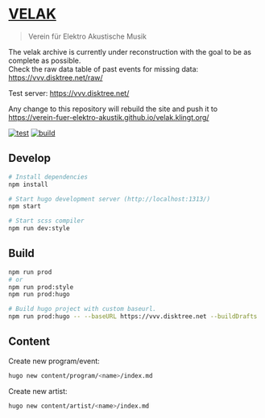 # [VELAK](https://velak.klingt.org/)

> Verein für Elektro Akustische Musik


The velak archive is currently under reconstruction with the goal to be as complete as possible.  
Check the raw data table of past events for missing data: https://vvv.disktree.net/raw/  

Test server: https://vvv.disktree.net/  

Any change to this repository will rebuild the site and push it to https://verein-fuer-elektro-akustik.github.io/velak.klingt.org/


[![test](https://github.com/verein-fuer-elektro-akustik/velak.klingt.org/actions/workflows/test.yml/badge.svg)](https://github.com/verein-fuer-elektro-akustik/velak.klingt.org/actions/workflows/test.yml)
[![build](https://github.com/disktree/velak/actions/workflows/build.yml/badge.svg)](https://github.com/disktree/velak/actions/workflows/build.yml)


## Develop

```sh
# Install dependencies
npm install

# Start hugo development server (http://localhost:1313/)
npm start

# Start scss compiler
npm run dev:style
```


## Build

```sh
npm run prod
# or
npm run prod:style
npm run prod:hugo

# Build hugo project with custom baseurl.
npm run prod:hugo -- --baseURL https://vvv.disktree.net --buildDrafts
```

## Content

Create new program/event:
```sh
hugo new content/program/<name>/index.md
```

Create new artist:
```sh
hugo new content/artist/<name>/index.md
```

